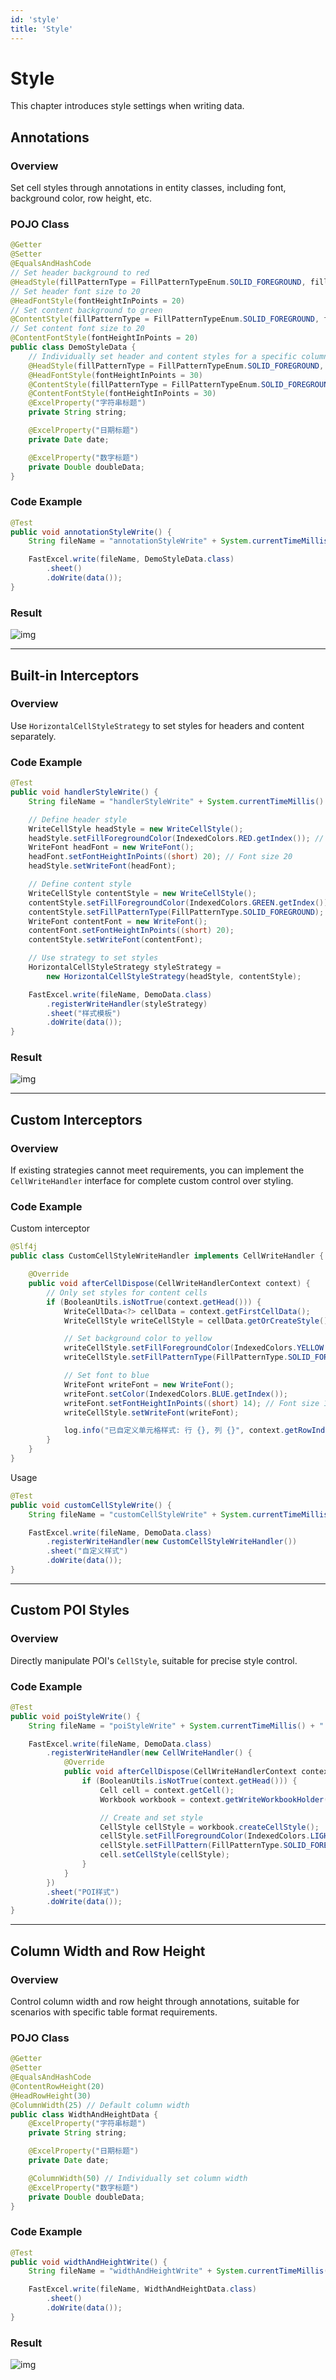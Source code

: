 ```yaml
---
id: 'style'
title: 'Style'
---
```


# Style

This chapter introduces style settings when writing data.

## Annotations

### Overview

Set cell styles through annotations in entity classes, including font, background color, row height, etc.

### POJO Class

```java
@Getter
@Setter
@EqualsAndHashCode
// Set header background to red
@HeadStyle(fillPatternType = FillPatternTypeEnum.SOLID_FOREGROUND, fillForegroundColor = 10)
// Set header font size to 20
@HeadFontStyle(fontHeightInPoints = 20)
// Set content background to green
@ContentStyle(fillPatternType = FillPatternTypeEnum.SOLID_FOREGROUND, fillForegroundColor = 17)
// Set content font size to 20
@ContentFontStyle(fontHeightInPoints = 20)
public class DemoStyleData {
    // Individually set header and content styles for a specific column
    @HeadStyle(fillPatternType = FillPatternTypeEnum.SOLID_FOREGROUND, fillForegroundColor = 14)
    @HeadFontStyle(fontHeightInPoints = 30)
    @ContentStyle(fillPatternType = FillPatternTypeEnum.SOLID_FOREGROUND, fillForegroundColor = 40)
    @ContentFontStyle(fontHeightInPoints = 30)
    @ExcelProperty("字符串标题")
    private String string;

    @ExcelProperty("日期标题")
    private Date date;

    @ExcelProperty("数字标题")
    private Double doubleData;
}
```

### Code Example

```java
@Test
public void annotationStyleWrite() {
    String fileName = "annotationStyleWrite" + System.currentTimeMillis() + ".xlsx";

    FastExcel.write(fileName, DemoStyleData.class)
        .sheet()
        .doWrite(data());
}
```

### Result

![img](/img/docs/write/annotationStyleWrite.png)

---

## Built-in Interceptors

### Overview

Use `HorizontalCellStyleStrategy` to set styles for headers and content separately.

### Code Example

```java
@Test
public void handlerStyleWrite() {
    String fileName = "handlerStyleWrite" + System.currentTimeMillis() + ".xlsx";

    // Define header style
    WriteCellStyle headStyle = new WriteCellStyle();
    headStyle.setFillForegroundColor(IndexedColors.RED.getIndex()); // Red background
    WriteFont headFont = new WriteFont();
    headFont.setFontHeightInPoints((short) 20); // Font size 20
    headStyle.setWriteFont(headFont);

    // Define content style
    WriteCellStyle contentStyle = new WriteCellStyle();
    contentStyle.setFillForegroundColor(IndexedColors.GREEN.getIndex()); // Green background
    contentStyle.setFillPatternType(FillPatternType.SOLID_FOREGROUND);
    WriteFont contentFont = new WriteFont();
    contentFont.setFontHeightInPoints((short) 20);
    contentStyle.setWriteFont(contentFont);

    // Use strategy to set styles
    HorizontalCellStyleStrategy styleStrategy =
        new HorizontalCellStyleStrategy(headStyle, contentStyle);

    FastExcel.write(fileName, DemoData.class)
        .registerWriteHandler(styleStrategy)
        .sheet("样式模板")
        .doWrite(data());
}
```

### Result

![img](/img/docs/write/handlerStyleWrite.png)

---

## Custom Interceptors

### Overview

If existing strategies cannot meet requirements, you can implement the `CellWriteHandler` interface for complete custom control over styling.

### Code Example

Custom interceptor

```java
@Slf4j
public class CustomCellStyleWriteHandler implements CellWriteHandler {

    @Override
    public void afterCellDispose(CellWriteHandlerContext context) {
        // Only set styles for content cells
        if (BooleanUtils.isNotTrue(context.getHead())) {
            WriteCellData<?> cellData = context.getFirstCellData();
            WriteCellStyle writeCellStyle = cellData.getOrCreateStyle();

            // Set background color to yellow
            writeCellStyle.setFillForegroundColor(IndexedColors.YELLOW.getIndex());
            writeCellStyle.setFillPatternType(FillPatternType.SOLID_FOREGROUND);

            // Set font to blue
            WriteFont writeFont = new WriteFont();
            writeFont.setColor(IndexedColors.BLUE.getIndex());
            writeFont.setFontHeightInPoints((short) 14); // Font size 14
            writeCellStyle.setWriteFont(writeFont);

            log.info("已自定义单元格样式: 行 {}, 列 {}", context.getRowIndex(), context.getColumnIndex());
        }
    }
}
```

Usage

```java
@Test
public void customCellStyleWrite() {
    String fileName = "customCellStyleWrite" + System.currentTimeMillis() + ".xlsx";

    FastExcel.write(fileName, DemoData.class)
        .registerWriteHandler(new CustomCellStyleWriteHandler())
        .sheet("自定义样式")
        .doWrite(data());
}
```

---

## Custom POI Styles

### Overview

Directly manipulate POI's `CellStyle`, suitable for precise style control.

### Code Example

```java
@Test
public void poiStyleWrite() {
    String fileName = "poiStyleWrite" + System.currentTimeMillis() + ".xlsx";

    FastExcel.write(fileName, DemoData.class)
        .registerWriteHandler(new CellWriteHandler() {
            @Override
            public void afterCellDispose(CellWriteHandlerContext context) {
                if (BooleanUtils.isNotTrue(context.getHead())) {
                    Cell cell = context.getCell();
                    Workbook workbook = context.getWriteWorkbookHolder().getWorkbook();

                    // Create and set style
                    CellStyle cellStyle = workbook.createCellStyle();
                    cellStyle.setFillForegroundColor(IndexedColors.LIGHT_ORANGE.getIndex());
                    cellStyle.setFillPattern(FillPatternType.SOLID_FOREGROUND);
                    cell.setCellStyle(cellStyle);
                }
            }
        })
        .sheet("POI样式")
        .doWrite(data());
}
```

---

## Column Width and Row Height

### Overview

Control column width and row height through annotations, suitable for scenarios with specific table format requirements.

### POJO Class

```java
@Getter
@Setter
@EqualsAndHashCode
@ContentRowHeight(20)
@HeadRowHeight(30)
@ColumnWidth(25) // Default column width
public class WidthAndHeightData {
    @ExcelProperty("字符串标题")
    private String string;

    @ExcelProperty("日期标题")
    private Date date;

    @ColumnWidth(50) // Individually set column width
    @ExcelProperty("数字标题")
    private Double doubleData;
}
```

### Code Example

```java
@Test
public void widthAndHeightWrite() {
    String fileName = "widthAndHeightWrite" + System.currentTimeMillis() + ".xlsx";

    FastExcel.write(fileName, WidthAndHeightData.class)
        .sheet()
        .doWrite(data());
}
```

### Result

![img](/img/docs/write/widthAndHeightWrite.png)
